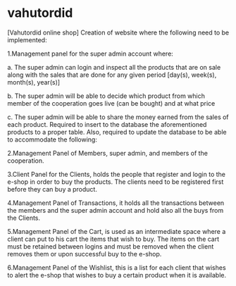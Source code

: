 # vahutordid
[Vahutordid online shop]
Creation of website where the following need to be implemented:

1.Management panel for the super admin account where: 

a. The super admin can login and inspect all the products that are on sale along with the sales that are done for any given period [day(s), week(s), month(s), year(s)] 

b. The super admin will be able to decide which product from which member of the cooperation goes live (can be bought) and at what price 

c. The super admin will be able to share the money earned from the sales of each product. Required to insert to the database the aforementioned products to a proper table. Also, required to update the database to be able to accommodate the following:

2.Management Panel of Members, super admin, and members of the cooperation.

3.Client Panel for the Clients, holds the people that register and login to the e-shop in order to buy the products. The clients need to be registered first before they can buy a product.

4.Management Panel of Transactions, it holds all the transactions between the members and the super admin account and hold also all the buys from the Clients.

5.Management Panel of the Cart, is used as an intermediate space where a client can put to his cart the items that wish to buy. The items on the cart must be retained between logins and must be removed when the client removes them or upon successful buy to the e-shop.

6.Management Panel of the Wishlist, this is a list for each client that wishes to alert the e-shop that wishes to buy a certain product when it is available.
